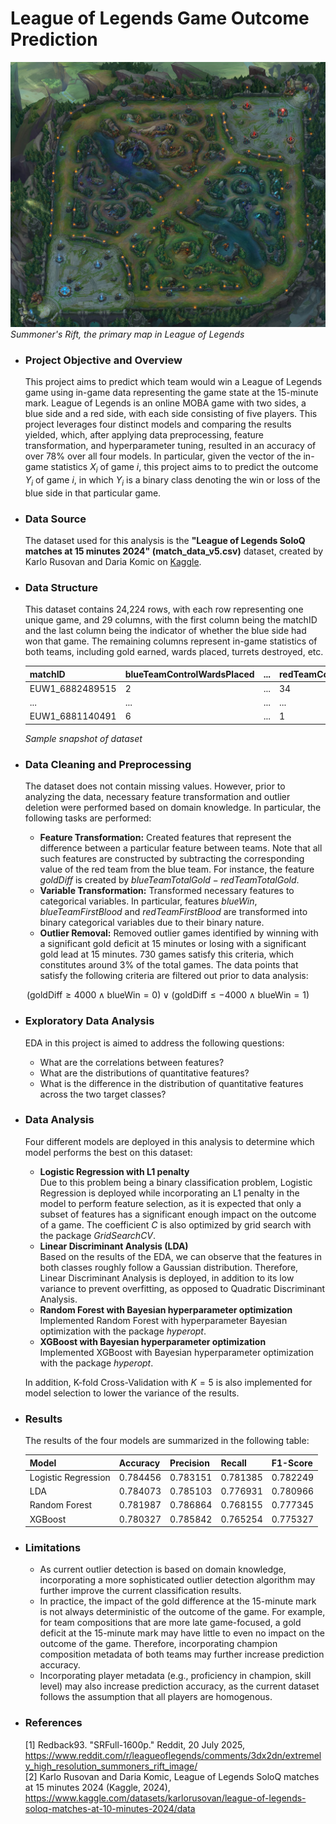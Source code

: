 # League of Legends Game Outcome Prediction
![Game Map of League of Legends](assets/SR.jpg)
*Summoner's Rift, the primary map in League of Legends*

- ### Project Objective and Overview
  This project aims to predict which team would win a League of Legends game using in-game data representing the game state at the 15-minute mark. League of Legends is an online MOBA game with two sides, a blue side and a red side, with each side consisting of five players. This project leverages four distinct models and comparing the results yielded, which, after applying data preprocessing, feature transformation, and hyperparameter tuning, resulted in an accuracy of over 78% over all four models. In particular, given the vector of the in-game statistics $X_i$ of game $i$, this project aims to to predict the outcome $Y_i$ of game $i$, in which $Y_i$ is a binary class denoting the win or loss of the blue side in that particular game.

- ### Data Source
  The dataset used for this analysis is the **"League of Legends SoloQ matches at 15 minutes 2024" (match_data_v5.csv)** dataset, created by Karlo Rusovan and Daria Komic on [Kaggle](https://www.kaggle.com/datasets/karlorusovan/league-of-legends-soloq-matches-at-10-minutes-2024/data).

- ### Data Structure
  This dataset contains 24,224 rows, with each row representing one unique game, and 29 columns, with the first column being the matchID and the last column being the indicator of whether the blue side had won that game. The remaining columns represent in-game statistics of both teams, including gold earned, wards placed, turrets destroyed, etc.

  |matchID|blueTeamControlWardsPlaced|...|redTeamControlWardsPlaced|...|blueWin|
  |-------|--------------------------|---|-------------------------|---|-------|
  |EUW1_6882489515|2|...|34|...|1|
  |...|...|...|...|...|
  |EUW1_6881140491|6|...|1|...|1|

  *Sample snapshot of dataset*

- ### Data Cleaning and Preprocessing
  The dataset does not contain missing values. However, prior to analyzing the data, necessary feature transformation and outlier deletion were performed based on domain knowledge. In particular, the following tasks are performed:

  - **Feature Transformation:** Created features that represent the difference between a particular feature between teams. Note that all such features are constructed by subtracting the corresponding value of the red team from the blue team. 
    For instance, the feature $goldDiff$ is created by $blueTeamTotalGold - redTeamTotalGold$.
  - **Variable Transformation:** Transformed necessary features to categorical variables. In particular, features $blueWin$, $blueTeamFirstBlood$ and $redTeamFirstBlood$ are transformed into binary categorical variables due to their binary nature.
  - **Outlier Removal:** Removed outlier games identified by winning with a significant gold deficit at 15 minutes or losing with a significant gold lead at 15 minutes. 730 games satisfy this criteria, which constitutes around 3% of the total games. The data points that satisfy the following criteria are filtered out prior to data analysis:
    
$$
\left( \text{goldDiff} \geq 4000 \land \text{blueWin} = 0 \right) \lor \left( \text{goldDiff} \leq -4000 \land \text{blueWin} = 1 \right)
$$

- ### Exploratory Data Analysis
  EDA in this project is aimed to address the following questions:

  - What are the correlations between features?
  - What are the distributions of quantitative features?
  - What is the difference in the distribution of quantitative features across the two target classes?

- ### Data Analysis
  Four different models are deployed in this analysis to determine which model performs the best on this dataset:
  - **Logistic Regression with L1 penalty** \
    Due to this problem being a binary classification problem, Logistic Regression is deployed while incorporating an L1 penalty in the model to perform feature selection, as it is expected that only a subset of features has a significant enough impact on the outcome of a game. The coefficient $C$ is also optimized by grid search with the package *GridSearchCV*.
  - **Linear Discriminant Analysis (LDA)** \
    Based on the results of the EDA, we can observe that the features in both classes roughly follow a Gaussian distribution. Therefore, Linear Discriminant Analysis is deployed, in addition to its low variance to prevent overfitting, as opposed to Quadratic Discriminant Analysis.
  - **Random Forest with Bayesian hyperparameter optimization** \
    Implemented Random Forest with hyperparameter Bayesian optimization with the package *hyperopt*.
  - **XGBoost with Bayesian hyperparameter optimization** \
    Implemented XGBoost with Bayesian hyperparameter optimization with the package *hyperopt*.

  In addition, K-fold Cross-Validation with $K = 5$ is also implemented for model selection to lower the variance of the results.

- ### Results
  The results of the four models are summarized in the following table:

  |Model|Accuracy|Precision|Recall|F1-Score|
  |-----|--------|---------|------|--------|
  |Logistic Regression|0.784456|0.783151|0.781385|0.782249|
  |LDA|0.784073|0.785103|0.776931|0.780966|
  |Random Forest|0.781987|0.786864|0.768155|0.777345|
  |XGBoost|0.780327|0.785842|0.765254|0.775327|

- ### Limitations
  - As current outlier detection is based on domain knowledge, incorporating a more sophisticated outlier detection algorithm may further improve the current classification results.
  - In practice, the impact of the gold difference at the 15-minute mark is not always deterministic of the outcome of the game. For example, for team compositions that are more late game-focused, a gold deficit at the 15-minute mark may have little to even no impact on the outcome of the game. Therefore, incorporating champion composition metadata of both teams may further increase prediction accuracy.
  - Incorporating player metadata (e.g., proficiency in champion, skill level) may also increase prediction accuracy, as the current dataset follows the assumption that all players are homogenous. 

- ### References

  [1] Redback93. "SRFull-1600p." Reddit, 20 July 2025, https://www.reddit.com/r/leagueoflegends/comments/3dx2dn/extremely_high_resolution_summoners_rift_image/ \
  [2] Karlo Rusovan and Daria Komic, League of Legends SoloQ matches at 15 minutes 2024 (Kaggle, 2024), https://www.kaggle.com/datasets/karlorusovan/league-of-legends-soloq-matches-at-10-minutes-2024/data

